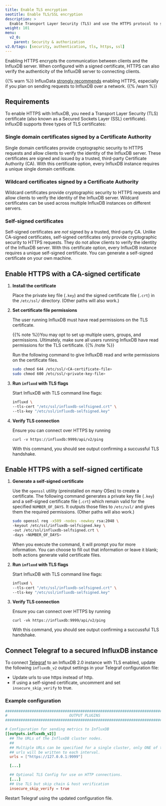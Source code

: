```yaml
---
title: Enable TLS encryption
seotitle: Enable TLS/SSL encryption
description: >
  Enable Transport Layer Security (TLS) and use the HTTPS protocol to secure communication between clients and InfluxDB.
weight: 101
menu:
  v2_0:
    parent: Security & authorization
v2.0/tags: [security, authentication, tls, https, ssl]
---
```


Enabling HTTPS encrypts the communication between clients and the InfluxDB server.
When configured with a signed certificate, HTTPS can also verify the authenticity of the InfluxDB server to connecting clients.

{{% warn %}}
InfluxData [strongly recommends](/influxdb/v1.7/administration/security/) enabling HTTPS, especially if you plan on sending requests to InfluxDB over a network.
{{% /warn %}}

## Requirements

To enable HTTPS with InfluxDB, you need a Transport Layer Security (TLS) certificate (also known as a Secured Sockets Layer (SSL) certificate).
InfluxDB supports three types of TLS certificates:

### Single domain certificates signed by a Certificate Authority

Single domain certificates provide cryptographic security to HTTPS requests and allow clients to verify the identity of the InfluxDB server.
These certificates are signed and issued by a trusted, third-party Certificate Authority (CA).
With this certificate option, every InfluxDB instance requires a unique single domain certificate.

### Wildcard certificates signed by a Certificate Authority

Wildcard certificates provide cryptographic security to HTTPS requests and allow clients to verify the identity of the InfluxDB server.
Wildcard certificates can be used across multiple InfluxDB instances on different servers.

### Self-signed certificates

Self-signed certificates are _not_ signed by a trusted, third-party CA.
Unlike CA-signed certificates, self-signed certificates only provide cryptographic security to HTTPS requests.
They do not allow clients to verify the identity of the InfluxDB server.
With this certificate option, every InfluxDB instance requires a unique self-signed certificate.
You can generate a self-signed certificate on your own machine.

<!-- InfluxDB supports certificates composed of a private key file (`.key`) and a signed certificate file (`.crt`) file pair, -->
<!-- as well as certificates that combine the private key file and the signed certificate file into a single bundled file (`.pem`). -->

## Enable HTTPS with a CA-signed certificate

1. **Install the certificate**

    Place the private key file (`.key`) and the signed certificate file (`.crt`) in the `/etc/ssl/` directory.
    (Other paths will also work.)

2. **Set certificate file permissions**

    The user running InfluxDB must have read permissions on the TLS certificate.

    {{% note %}}You may opt to set up multiple users, groups, and permissions.
    Ultimately, make sure all users running InfluxDB have read permissions for the TLS certificate.
    {{% /note %}}

    Run the following command to give InfluxDB read and write permissions on the certificate files.

    ```bash
    sudo chmod 644 /etc/ssl/<CA-certificate-file>
    sudo chmod 600 /etc/ssl/<private-key-file>
    ```

3. **Run `influxd` with TLS flags**

    Start InfluxDB with TLS command line flags:

    ```bash
    influxd \
    --tls-cert "/etc/ssl/influxdb-selfsigned.crt" \
    --tls-key "/etc/ssl/influxdb-selfsigned.key"
    ```

4. **Verify TLS connection**

    Ensure you can connect over HTTPS by running

    ```
    curl -v https://influxdb:9999/api/v2/ping
    ```

    With this command, you should see output confirming a succussful TLS handshake.

## Enable HTTPS with a self-signed certificate

1. **Generate a self-signed certificate**

    Use the `openssl` utility (preinstalled on many OSes) to create a certificate.
    The following command generates a private key file (`.key`) and a self-signed
    certificate file (`.crt`) which remain valid for the specified `NUMBER_OF_DAYS`.
    It outputs those files to `/etc/ssl/` and gives them the required permissions.
    (Other paths will also work.)

    ```bash
    sudo openssl req -x509 -nodes -newkey rsa:2048 \
    -keyout /etc/ssl/influxdb-selfsigned.key \
    -out /etc/ssl/influxdb-selfsigned.crt \
    -days <NUMBER_OF_DAYS>
    ```

    When you execute the command, it will prompt you for more information.
    You can choose to fill out that information or leave it blank; both actions generate valid certificate files.

2. **Run `influxd` with TLS flags**

    Start InfluxDB with TLS command line flags:

    ```bash
    influxd \
    --tls-cert "/etc/ssl/influxdb-selfsigned.crt" \
    --tls-key "/etc/ssl/influxdb-selfsigned.key"
    ```

3. **Verify TLS connection**

    Ensure you can connect over HTTPS by running

    ```
    curl -vk https://influxdb:9999/api/v2/ping
    ```

    With this command, you should see output confirming a succussful TLS handshake.

## Connect Telegraf to a secured InfluxDB instance

To connect [Telegraf](/telegraf/latest/) to an InfluxDB 2.0 instance with TLS enabled,
update the following `influxdb_v2` output settings in your Telegraf configuration file:

- Update urls to use https instead of http.
- If using a self-signed certificate, uncomment and set `insecure_skip_verify` to true.

### Example configuration

```toml
###############################################################################
#                            OUTPUT PLUGINS                                   #
###############################################################################

# Configuration for sending metrics to InfluxDB
[[outputs.influxdb_v2]]
  ## The URLs of the InfluxDB cluster nodes.
  ##
  ## Multiple URLs can be specified for a single cluster, only ONE of the
  ## urls will be written to each interval.
  urls = ["https://127.0.0.1:9999"]

  [...]

  ## Optional TLS Config for use on HTTP connections.
  [...]
  ## Use TLS but skip chain & host verification
  insecure_skip_verify = true
```

Restart Telegraf using the updated configuration file.
